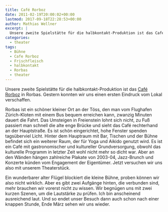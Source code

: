 ```yaml
---
title: Café Rorboz
date: 2011-02-19T20:00:02+00:00
lastmod: 2017-09-18T22:28:53+00:00
author: Mathias Wellner
excerpt: |
  Unsere zweite Spielstätte für die halbkontakt-Produktion ist das Café Rorboz in Rorbas. Gestern konnten wir uns einen ersten Eindruck vom Lokal verschaffen.
categories:
  - theater
tags:
  - Bühne
  - Cafe Rorboz
  - Frischfleisch
  - halbkontakt
  - Rorbas
  - theater
---
```

Unsere zweite Spielstätte für die halbkontakt-Produktion ist das [Café Rorboz](http://www.rorboz.ch/) in Rorbas. Gestern konnten wir uns einen ersten Eindruck vom Lokal verschaffen. 

Rorbas ist ein schöner kleiner Ort an der Töss, den man vom Flughafen Zürich-Kloten mit einem Bus bequem erreichen kann, zwanzig Minuten dauert die Fahrt. Das Umsteigen in Freienstein lohnt sich nicht, zu Fuß passiert man schnell die alte enge Brücke und sieht das Café rechterhand an der Hauptstraße. Es ist schön eingerichtet, hohe Fenster spenden tagsüberviel Licht. Hinter dem Hauptraum mit Bar, Tischen und der Bühne befindet sich ein weiterer Raum, der für Yoga und Aikido genutzt wird. Es ist ein Café mit gastronomischer und kultureller Grundversorgung, obwohl das kulturelle Programm in letzter Zeit wohl nicht mehr so dicht war. Aber an den Wänden hängen zahlreiche Plakate von 2003-04, Jazz-Brunch und Konzerte künden vom Engagement der Eigentümer. Jetzt versuchen wir uns also mit unserem Theaterstück. 

Ein wunderbarer alter Flügel blockiert die kleine Bühne, proben können wir also nicht wirklich. Aber es gibt zwei Aufgänge hinten, die verbunden sind, mehr brauchen wir vorerst nicht zu wissen. Wir begnügen uns mit zwei kurzen Szenen, um die Lautstärke zu prüfen. Ich bin anscheinend ausreichend laut. Und so endet unser Besuch dann auch schon nach einer knappen Stunde, Ende März sehen wir uns wieder.